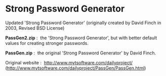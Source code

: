 # Strong Password Generator

Updated 'Strong Password Generator' (originally created by David Finch in 2003, Revised BSD License)

**PassGen2.zip** : &nbsp;the 'Strong Password Generator', but with better default values for creating stronger passwords.

**PassGen.zip** : &nbsp;the original 'Strong Password Generator' by David Finch.

Original website : &nbsp;http://www.mytsoftware.com/dailyproject/  
(http://www.mytsoftware.com/dailyproject/PassGen/PassGen.html)
